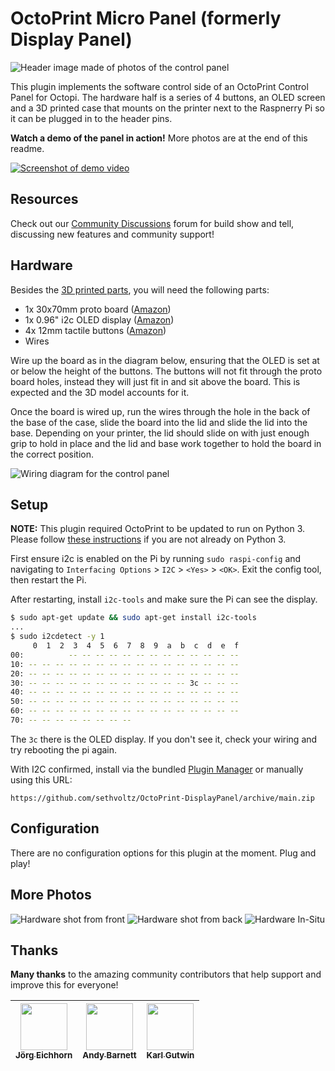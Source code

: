 # OctoPrint Micro Panel (formerly Display Panel)

![Header image made of photos of the control panel](https://raw.githubusercontent.com/sethvoltz/OctoPrint-DisplayPanel/main/docs/header.jpg)

This plugin implements the software control side of an OctoPrint Control Panel for Octopi. The hardware half is a series of 4 buttons, an OLED screen and a 3D printed case that mounts on the printer next to the Raspnerry Pi so it can be plugged in to the header pins.

**Watch a demo of the panel in action!** More photos are at the end of this readme.

[![Screenshot of demo video](https://img.youtube.com/vi/78emT1ollu4/0.jpg)](https://youtu.be/78emT1ollu4 "Click here to watch a demo on YouTube")

## Resources

Check out our [Community Discussions](https://github.com/sethvoltz/OctoPrint-DisplayPanel/discussions) forum for build show and tell, discussing new features and community support!

## Hardware

Besides the [3D printed parts](https://www.thingiverse.com/thing:4674214), you will need the following parts:

- 1x 30x70mm proto board ([Amazon](https://www.amazon.com/gp/product/B06XGWSWT1))
- 1x 0.96" i2c OLED display ([Amazon](https://www.amazon.com/gp/product/B0833PF7ML))
- 4x 12mm tactile buttons ([Amazon](https://www.amazon.com/gp/product/B019I11FI2))
- Wires

Wire up the board as in the diagram below, ensuring that the OLED is set at or below the height of the buttons. The buttons will not fit through the proto board holes, instead they will just fit in and sit above the board. This is expected and the 3D model accounts for it.

Once the board is wired up, run the wires through the hole in the back of the base of the case, slide the board into the lid and slide the lid into the base. Depending on your printer, the lid should slide on with just enough grip to hold in place and the lid and base work together to hold the board in the correct position.

![Wiring diagram for the control panel](https://raw.githubusercontent.com/sethvoltz/OctoPrint-DisplayPanel/main/docs/wiring-diagram.png)

## Setup

**NOTE:** This plugin required OctoPrint to be updated to run on Python 3. Please follow [these instructions](https://community.octoprint.org/t/upgrade-your-octoprint-install-to-python-3/23973) if you are not already on Python 3.

First ensure i2c is enabled on the Pi by running `sudo raspi-config` and navigating to `Interfacing Options` > `I2C` > `<Yes>` > `<OK>`. Exit the config tool, then restart the Pi.

After restarting, install `i2c-tools` and make sure the Pi can see the display.

```bash
$ sudo apt-get update && sudo apt-get install i2c-tools
...
$ sudo i2cdetect -y 1
     0  1  2  3  4  5  6  7  8  9  a  b  c  d  e  f
00:          -- -- -- -- -- -- -- -- -- -- -- -- --
10: -- -- -- -- -- -- -- -- -- -- -- -- -- -- -- --
20: -- -- -- -- -- -- -- -- -- -- -- -- -- -- -- --
30: -- -- -- -- -- -- -- -- -- -- -- -- 3c -- -- --
40: -- -- -- -- -- -- -- -- -- -- -- -- -- -- -- --
50: -- -- -- -- -- -- -- -- -- -- -- -- -- -- -- --
60: -- -- -- -- -- -- -- -- -- -- -- -- -- -- -- --
70: -- -- -- -- -- -- -- --
```

The `3c` there is the OLED display. If you don't see it, check your wiring and try rebooting the pi again.

With I2C confirmed, install via the bundled [Plugin Manager](https://docs.octoprint.org/en/master/bundledplugins/pluginmanager.html) or manually using this URL:

```none
https://github.com/sethvoltz/OctoPrint-DisplayPanel/archive/main.zip
```

## Configuration

There are no configuration options for this plugin at the moment. Plug and play!

## More Photos

![Hardware shot from front](docs/glamour-1.jpeg)
![Hardware shot from back](docs/glamour-2.jpeg)
![Hardware In-Situ](docs/in-situ.jpeg)

## Thanks

**Many thanks** to the amazing community contributors that help support and improve this for everyone!

| [<img src="https://avatars.githubusercontent.com/u/60842330?v=4" width="75px;"/><br /><sub><b>Jörg Eichhorn</b></sub>](https://github.com/unclej84) | [<img src="https://avatars.githubusercontent.com/u/5175695?v=4" width="75px;"/><br /><sub><b>Andy Barnett</b></sub>](https://github.com/Andy-ABTec) | [<img src="https://avatars.githubusercontent.com/u/6315798?v=4" width="75px;"/><br /><sub><b>Karl Gutwin</b></sub>](https://github.com/kgutwin) |
| :---: | :---: | :---: |
